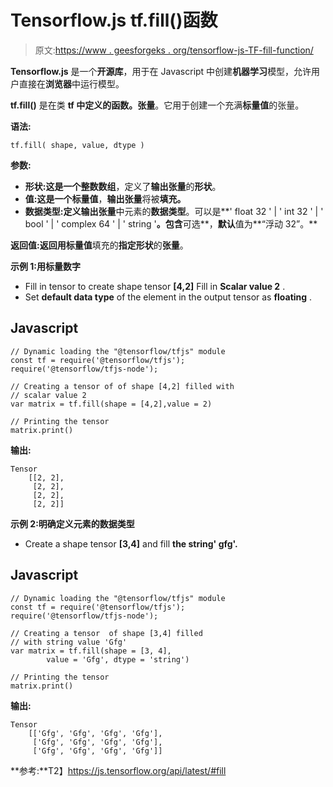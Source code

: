 # Tensorflow.js tf.fill()函数

> 原文:[https://www . geesforgeks . org/tensorflow-js-TF-fill-function/](https://www.geeksforgeeks.org/tensorflow-js-tf-fill-function/)

**Tensorflow.js** 是一个**开源库**，用于在 Javascript 中创建**机器学习**模型，允许用户直接在**浏览器**中运行模型。

**tf.fill()** 是在类 **tf 中定义的函数。张量**。它用于创建一个充满**标量值**的张量。

**语法:**

```
tf.fill( shape, value, dtype )
```

**参数:**

*   **形状:**这是一个**整数数组**，定义了**输出张量**的**形状**。
*   **值:**这是一个**标量值**，**输出张量**将被**填充。**
*   **数据类型:**定义**输出张量**中元素的**数据类型**。可以是**' float 32 ' | ' int 32 ' | ' bool ' | ' complex 64 ' | ' string '**。包含**可选**，**默认**值为**“浮动 32”。**

**返回值:**返回用**标量值**填充的**指定形状**的**张量**。

**示例 1:用标量数字**

*   Fill in tensor to create shape tensor **[4,2]** Fill in **Scalar value 2** .
*   Set **default data type** of the element in the output tensor as **floating** .

## Javascript

```
// Dynamic loading the "@tensorflow/tfjs" module
const tf = require('@tensorflow/tfjs');
require('@tensorflow/tfjs-node');

// Creating a tensor of of shape [4,2] filled with 
// scalar value 2
var matrix = tf.fill(shape = [4,2],value = 2)

// Printing the tensor
matrix.print()
```

**输出:**

```
Tensor
    [[2, 2],
     [2, 2],
     [2, 2],
     [2, 2]]
```

**示例 2:明确定义元素的数据类型**

*   Create a shape tensor **[3,4]** and fill **the string' gfg'.**

## Javascript

```
// Dynamic loading the "@tensorflow/tfjs" module
const tf = require('@tensorflow/tfjs');
require('@tensorflow/tfjs-node');

// Creating a tensor  of shape [3,4] filled
// with string value 'Gfg'
var matrix = tf.fill(shape = [3, 4], 
        value = 'Gfg', dtype = 'string')

// Printing the tensor
matrix.print()
```

**输出:**

```
Tensor
    [['Gfg', 'Gfg', 'Gfg', 'Gfg'],
     ['Gfg', 'Gfg', 'Gfg', 'Gfg'],
     ['Gfg', 'Gfg', 'Gfg', 'Gfg']]
```

**参考:**T2】https://js.tensorflow.org/api/latest/#fill